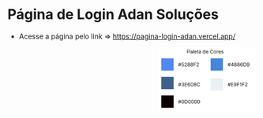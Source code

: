 # Página de Login Adan Soluções
- Acesse a página pelo link => https://pagina-login-adan.vercel.app/

<img src="src/assets/paleta.png" alt="Paleta de Cores" min-width="200px" max-width="200px" width="200px" align="right">